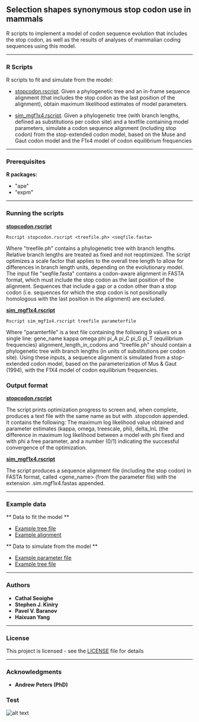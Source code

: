 ## Selection shapes synonymous stop codon use in mammals


R scripts to implement a model of codon sequence evolution that includes the stop codon, as well as the results of analyses of mammalian coding sequences using this model. 

***

### R Scripts

R scripts to fit and simulate from the model:
* [stopcodon.rscript](https://github.com/cseoighe/StopEvol/blob/master/stopcodon.rscript).  Given a phylogenetic tree and an in-frame sequence alignment (that includes the stop codon as the last position of the alignment), obtain maximum likelihood estimates of model parameters.

* [sim_mgf1x4.rscript](https://github.com/cseoighe/StopEvol/blob/master/sim_mgf1x4.rscript). Given a phylogenetic tree (with branch lengths, defined as substitutions per codon site) and a textfile containing model parameters, simulate a codon sequence alignment (including stop codon) from the stop-extended codon model, based on the Muse and Gaut codon model and the F1x4 model of codon equilibrium frequencies 

***


### Prerequisites

**R packages:**
* "ape" 
* "expm"

***

### Running the scripts 
**[stopcodon.rscript](https://github.com/cseoighe/StopEvol/blob/master/stopcodon.rscript)**

```
Rscript stopcodon.rscript <treefile.ph> <seqfile.fasta>
```

Where "treefile.ph" contains a phylogenetic tree with branch lengths. Relative branch lengths are treated as fixed and not reoptimized. The script optimizes a scale factor that applies to the overall tree length to allow for differences in branch length units, depending on the evolutionary model.  The input file "seqfile.fasta" contains a codon-aware alignment in FASTA format, which must include the stop codon as the last position of the alignment. Sequences that include a gap or a codon other than a stop codon (i.e. sequences for which the stop codon is not positionally homologous with the last position in the alignment) are excluded.


**[sim_mgf1x4.rscript](https://github.com/cseoighe/StopEvol/blob/master/sim_mgf1x4.rscript)**

```
Rscript sim_mgf1x4.rscript treefile parameterfile
```

Where "paramterfile" is a text file containing the following 9 values on a single line: gene_name kappa omega phi pi_A pi_C pi_G pi_T (equilibrium frequencies) alignment_length_in_codons and "treefile.ph" should contain a phylogenetic tree with branch lengths (in units of substitutions per codon site). Using these inputs, a sequence alignment is simulated from a stop-extended codon model, based on the parameterization of Mus & Gaut (1994), with the F1X4 model of codon equilibrium frequencies.


### Output format


**[stopcodon.rscript](https://github.com/cseoighe/StopEvol/blob/master/stopcodon.rscript)**

The script prints optimization progress to screen and, when complete, produces a text file with the same name as <seqfile> but with .stopcodon appended. It contains the following: The maximum log likelihood value obtained and parameter estimates (kappa, omega, treescale, phi), delta_lnL (the difference in maximum log likelihood between a model with phi fixed and with phi a free parameter, and a number (0/1) indicating the successful convergence of the optimization. 


**[sim_mgf1x4.rscript](https://github.com/cseoighe/StopEvol/blob/master/sim_mgf1x4.rscript)**

The script produces a sequence alignment file (including the stop codon) in FASTA format, called <gene_name> (from the parameter file) with the extension .sim.mgf1x4.fastas appended.


***


### Example data

** Data to fit the model **

* [Example tree file](https://github.com/cseoighe/StopEvol/blob/master/ENSG00000111276_CDKN1B.ph)
* [Example alignment](https://github.com/cseoighe/StopEvol/blob/master/ENSG00000111276_CDKN1B.fasta)

** Data to simulate from the model **

* [Example parameter file](https://github.com/cseoighe/StopEvol/blob/master/example_parameter_file)
* [Example tree file](https://github.com/cseoighe/StopEvol/blob/master/ENSG00000111276_CDKN1B.ph)

***



### Authors

* **Cathal Seoighe**
* **Stephen J. Kiniry**
* **Pavel V. Baranov**
* **Haixuan Yang**

***

### License

This project is licensed  - see the [LICENSE](LICENSE) file for details

***

### Acknowledgments
* **Andrew Peters (PhD)**

### Test 
![alt text](https://github.com/cseoighe/StopEvol/blob/master/Sim1.png)
